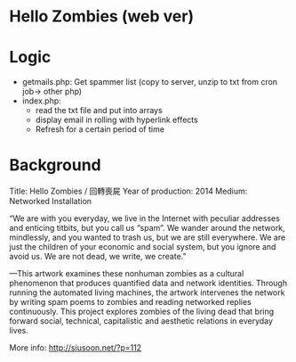 # Hello Zombies (web ver)

# Logic
- getmails.php: Get spammer list (copy to server, unzip to txt from cron job-> other php)
- index.php: 
  * read the txt file and put into arrays
  * display email in rolling with hyperlink effects
  * Refresh for a certain period of time

# Background

Title: Hello Zombies / 回轉喪屍
Year of production: 2014
Medium: Networked Installation

“We are with you everyday, we live in the Internet with peculiar addresses and enticing titbits, but you call us “spam”. We wander around the network, mindlessly, and you wanted to trash us, but we are still everywhere. We are just the children of your economic and social system, but you ignore and avoid us. We are not dead, we write, we create.”

—This artwork examines these nonhuman zombies as a cultural phenomenon that produces quantified data and network identities. Through running the automated living machines, the artwork intervenes the network by writing spam poems to zombies and reading networked replies continuously. This project explores zombies of the living dead that bring forward social, technical, capitalistic and aesthetic relations in everyday lives.

More info: http://siusoon.net/?p=112

